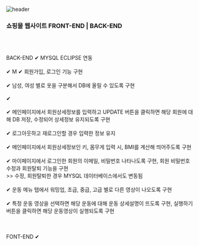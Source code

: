 ![header](https://capsule-render.vercel.app/api?type=slice&color=6495ED&height=300&section=header&text=DoubleJ쇼핑몰웹사이트&fontSize=100%)

### 쇼핑몰 웹사이트 FRONT-END | BACK-END
<body>
  <br><br>

  BACK-END
  ✔ MYSQL ECLIPSE 연동 <br><br>
  ✔ M
  ✔ 회원가입, 로그인 기능 구현 <br><br>
  ✔ 남성, 여성 별로 옷을 구분해서 DB에 올릴 수 있도록 구현 <br><br>
  ✔  <br><br>
  ✔ 메인페이지에서 회원상세정보를 입력하고 UPDATE 버튼을 클릭하면 해당 회원에 대해 DB 저장, 수정되어 상세정보 유지되도록 구현 <br><br>
  ✔ 로그아웃하고 재로그인할 경우 입력한 정보 유지 <br><br>
  ✔ 메인페이지에서 회원상세정보인 키, 몸무게 입력 시, BMI를 계산해 띄어주도록 구현 <br><br>
  ✔ 마이페이지에서 로그인한 회원의 이메일, 비밀번호 나타나도록 구현, 회원 비밀번호 수정과 회원탈퇴 기능을 구현 <br> >> 수정, 회원탈퇴한 경우 MYSQL 데이터베이스에서도 변동됨 <br><br>
  ✔ 운동 메뉴 탭에서 워밍업, 초급, 중급, 고급 별로 다른 영상이 나오도록 구현 <br><br>
  ✔ 특정 운동 영상을 선택하면 해당 운동에 대해 운동 상세설명이 뜨도록 구현, 실행하기 버튼을 클릭하면 해당 운동영상이 실행되도록 구현 <br><br>
  <br><br>
  FONT-END
  ✔ 

</body>
